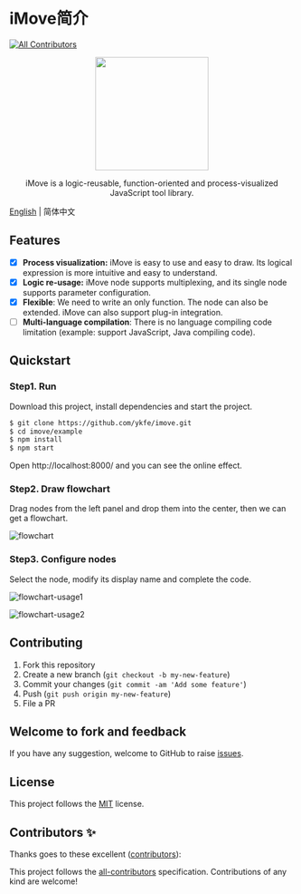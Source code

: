 # iMove简介

<!-- ALL-CONTRIBUTORS-BADGE:START - Do not remove or modify this section -->

[![All Contributors](https://img.shields.io/badge/all_contributors-0-orange.svg?style=flat-square)](#contributors-)

<!-- ALL-CONTRIBUTORS-BADGE:END -->

<div align="center">
  <img src="https://ss1.bdstatic.com/70cFuXSh_Q1YnxGkpoWK1HF6hhy/it/u=3874775950,1064987171&fm=26&gp=0.jpg" width="200px">
</div>

<p align="center">
  iMove is a logic-reusable, function-oriented and process-visualized JavaScript tool library.
</p>

[English](./README.en-US.md) | 简体中文

## Features

- [x] **Process visualization:** iMove is easy to use and easy to draw. Its logical expression is more intuitive and easy to understand.
- [x] **Logic re-usage:** iMove node supports multiplexing, and its single node supports parameter configuration.
- [x] **Flexible**: We need to write an only function. The node can also be extended. iMove can also support plug-in integration.
- [ ] **Multi-language compilation**: There is no language compiling code limitation (example: support JavaScript, Java compiling code).

## Quickstart

### Step1. Run

Download this project, install dependencies and start the project.

```bash
$ git clone https://github.com/ykfe/imove.git
$ cd imove/example
$ npm install
$ npm start
```
<!-- markdown-link-check-disable -->
Open http://localhost:8000/ and you can see the online effect.
<!-- markdown-link-check-enable -->

### Step2. Draw flowchart

Drag nodes from the left panel and drop them into the center, then we can get a flowchart.

![flowchart](https://img.alicdn.com/tfs/TB1aoYe4pP7gK0jSZFjXXc5aXXa-3090-1806.jpg)

### Step3. Configure nodes

Select the node, modify its display name and complete the code.

![flowchart-usage1](https://img.alicdn.com/tfs/TB1z6DKoZieb18jSZFvXXaI3FXa-1924-1125.png)

![flowchart-usage2](https://img.alicdn.com/tfs/TB1lC26tTM11u4jSZPxXXahcXXa-1924-1125.png)

## Contributing

1. Fork this repository
2. Create a new branch (`git checkout -b my-new-feature`)
3. Commit your changes (`git commit -am 'Add some feature'`)
4. Push (`git push origin my-new-feature`)
5. File a PR

## Welcome to fork and feedback

If you have any suggestion, welcome to GitHub to raise [issues](https://github.com/imgcook/imove/issues).

## License

This project follows the [MIT](http://www.opensource.org/licenses/MIT) license.

## Contributors ✨

Thanks goes to these excellent ([contributors](https://allcontributors.org/docs/en/emoji-key)):

<!-- ALL-CONTRIBUTORS-LIST:START - Do not remove or modify this section -->
<!-- prettier-ignore-start -->
<!-- markdownlint-disable -->
<!-- markdownlint-restore -->
<!-- prettier-ignore-end -->

<!-- ALL-CONTRIBUTORS-LIST:END -->

This project follows the [all-contributors](https://github.com/all-contributors/all-contributors) specification. Contributions of any kind are welcome!
